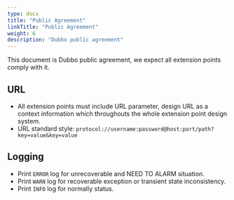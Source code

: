 ```yaml
---
type: docs
title: "Public Agreement"
linkTitle: "Public Agreement"
weight: 6
description: "Dubbo public agreement"
---
```


This document is Dubbo public agreement, we expect all extension points comply with it.

## URL

* All extension points must include URL parameter, design URL as a context information which throughouts the whole extension point design system.
* URL standard style: `protocol://username:password@host:port/path?key=value&key=value`

## Logging

* Print `ERROR` log for unrecoverable and NEED TO ALARM situation.
* Print `WARN` log for recoverable exception or transient state inconsistency.
* Print `INFO` log for normally status.
